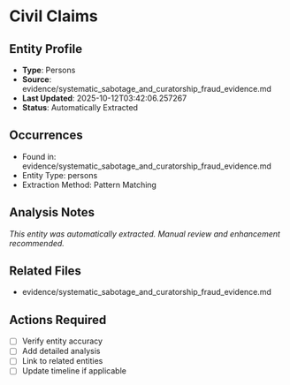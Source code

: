 # Civil Claims

## Entity Profile
- **Type**: Persons
- **Source**: evidence/systematic_sabotage_and_curatorship_fraud_evidence.md
- **Last Updated**: 2025-10-12T03:42:06.257267
- **Status**: Automatically Extracted

## Occurrences
- Found in: evidence/systematic_sabotage_and_curatorship_fraud_evidence.md
- Entity Type: persons
- Extraction Method: Pattern Matching

## Analysis Notes
*This entity was automatically extracted. Manual review and enhancement recommended.*

## Related Files
- evidence/systematic_sabotage_and_curatorship_fraud_evidence.md

## Actions Required
- [ ] Verify entity accuracy
- [ ] Add detailed analysis
- [ ] Link to related entities
- [ ] Update timeline if applicable
